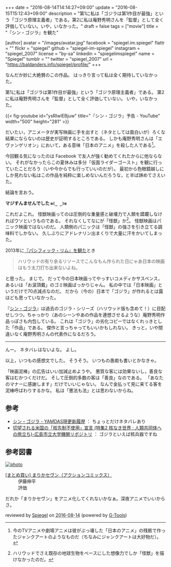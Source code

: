 +++
date = "2016-08-14T14:14:27+09:00"
update = "2016-08-15T15:12:43+09:00"
description = "第1に私は「ゴジラは第1作目が最強」という「ゴジラ原理主義者」である。第2に私は庵野秀明さんを「監督」として全く評価していない。いや，いなかった。"
draft = false
tags = ["movie"]
title = "『シン・ゴジラ』を観た"

[author]
  avatar = "/images/avatar.jpg"
  facebook = "spiegel.im.spiegel"
  flattr = ""
  flickr = "spiegel"
  github = "spiegel-im-spiegel"
  instagram = "spiegel_2007"
  license = "by-sa"
  linkedin = "spiegelimspiegel"
  name = "Spiegel"
  tumblr = ""
  twitter = "spiegel_2007"
  url = "https://baldanders.info/spiegel/profile/"
+++

なんだか妙に大絶賛のこの作品。
はっきり言って私は全く期待していなかった。

第1に私は「ゴジラは第1作目が最強」という「ゴジラ原理主義者」である。
第2に私は庵野秀明さんを「監督」として全く評価していない。
いや，いなかった。

{{< fig-youtube id="ysRIwlEBjuw" title="『シン・ゴジラ』予告 - YouTube" width="500" height="281" >}}

だいたい，アニメータが実写映画に手を出すと（ネタとしては面白いが）ろくな結果にならないのは歴史が証明するところである。
しかも庵野秀明さんは「エヴァンゲリオン」において，ある意味「日本のアニメ」を殺した人である[^a]。

[^a]: 今のTVアニメや劇場アニメは彼がぶっ壊した「日本のアニメ」の残骸で作ったジャンクアートのようなものだ（ちなみにジャンクアートは大好物だ）。

今回観る気になったのは Facebook で友人が強く勧めてくれたからに他ならない。
それがなかったらこの夏休みは多分「仮面ライダーゴースト」を観に行っていたことだろう（いや今からでも行っていいのだが）。
最初から色眼鏡越しにしか見れない私はこの作品を純粋に楽しめないんだろうな，と半ば諦めてさえいた。

結論を言おう。

**マジすんませんでした `m(_ _)m`**

これだよこれ。
怪獣映画ってのは圧倒的な重量感と破壊力で人類を蹂躙しなければウソというものである。
それなくしてなにが「怪獣」か[^b]。
怪獣映画はパニック映画ではないのだ。
人類側のパニックは「怪獣」の強さを引き立てる調味料でしかない。
久しぶりにアドレナリン出まくりで大量に汗をかいてしまった。

[^b]: ハリウッドでさえ既存の地球生物をベースにした想像力でしか「怪獣」を描けなかったのだ。

2013年に[『パシフィック・リム』を観た](https://baldanders.info/spiegel/log2/000653.shtml "『パシフィック・リム』を観た！ — Baldanders.info")とき

> ハリウッドの有り余るリソースでこんなもん作られた日にゃあ日本の映画はもう太刀打ち出来ないよね。

と思った。
まじで。
だって今の日本映画ってやっすいコメディかサスペンス，あるいは「お涙頂戴」のゴミ映画ばっかりじゃん。
私の中では「日本映画」というだけで70点減点なのだ。
だから（今の）日本で「ゴジラ」が作れるとは露ほども思っていなかった。

『[シン・ゴジラ]』は過去のゴジラ・シリーズ（ハリウッド版も含めて！）に目配せしつつ，ちゃっかり（あのシーンやあの作品を連想させるような）庵野秀明作品っぽさも内包している。
これは「ゴジラ」の劣化コピーではなくれっきとした「作品」である。
傑作と言っちゃってもいいかもしれない。
きっと，いや間違いなく庵野秀明さんの代表作になるだろう。

[シン・ゴジラ]: http://www.shin-godzilla.jp/ "映画『シン・ゴジラ』公式サイト"

----

んー。
ネタバレはないよな。
よし。

以上，いつもの感想文でした。
そうそう。
いつもの愚痴も書いとかなきゃ。

「映画泥棒」の広告はいい加減止めようや。
悪質な客には効果ないし，善良な客はむかつくだけだ。
そして圧倒的多数の客は「善良」なのである。
「あなたのマナーに感謝します」だけでいいじゃない。
なんで金払って見に来てる客を泥棒呼ばわりするかな。
私は「悪法も法」とは思わないからね。

## 参考

- [シン・ゴジラ - YAMDAS現更新履歴](http://d.hatena.ne.jp/yomoyomo/20160807/shingodzilla) ： ちょっとだけネタバレあり
- [切望される米国の「核先制不使用」宣言 (特集2 核なき世界 : 人類共同体への旅立ち)-広島市立大学機関リポジトリ](http://harp.lib.hiroshima-u.ac.jp/hiroshima-cu/metadata/12321) ： ゴジラといえば核兵器ですね

## 参考図書

<div class="hreview" ><a class="item url" href="http://www.amazon.co.jp/exec/obidos/ASIN/B010U8XB5W/baldandersinf-22/"><img src="http://ecx.images-amazon.com/images/I/C1sMi0FHrsS._SL160_.png" alt="photo" class="photo"  /></a><dl ><dt class="fn"><a class="item url" href="http://www.amazon.co.jp/exec/obidos/ASIN/B010U8XB5W/baldandersinf-22/">[まとめ買い] まりかセヴン（アクションコミックス）</a></dt><dd>伊藤伸平 </dd><dd> </dd><dd>評価<abbr class="rating" title="4"><img src="http://g-images.amazon.com/images/G/01/detail/stars-4-0.gif" alt="" /></abbr> </dd></dl><p class="similar"></p>
<p class="description">だれか「まりかセヴン」をアニメ化してくれないかなぁ。深夜アニメでいいからさ。</p>
<p class="gtools" >reviewed by <a href='#maker' class='reviewer'>Spiegel</a> on <abbr class="dtreviewed" title="2016-08-14">2016-08-14</abbr> (powered by <a href="http://www.goodpic.com/mt/aws/index.html" >G-Tools</a>)</p>
</div>
